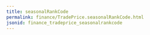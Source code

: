 ```yaml
---
title: seasonalRankCode
permalink: finance/TradePrice.seasonalRankCode.html
jsonid: finance_tradeprice_seasonalrankcode
---
```

